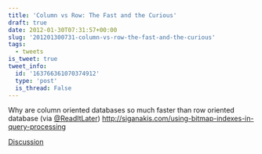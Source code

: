 ```yaml
---
title: 'Column vs Row: The Fast and the Curious'
draft: true
date: 2012-01-30T07:31:57+00:00
slug: '201201300731-column-vs-row-the-fast-and-the-curious'
tags:
  - tweets
is_tweet: true
tweet_info:
  id: '163766361070374912'
  type: 'post'
  is_thread: False
---
```




Why are column oriented databases so much faster than row oriented database (via [@ReadItLater](https://x.com/ReadItLater)) <http://siganakis.com/using-bitmap-indexes-in-query-processing>

[Discussion](https://x.com/sytelus/status/163766361070374912)
